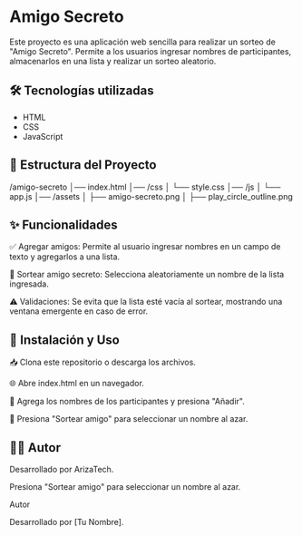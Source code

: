 # Amigo Secreto

Este proyecto es una aplicación web sencilla para realizar un sorteo de "Amigo Secreto". 
Permite a los usuarios ingresar nombres de participantes, almacenarlos en una lista y realizar un sorteo aleatorio.

## 🛠 Tecnologías utilizadas

* HTML
* CSS
* JavaScript

## 📁 Estructura del Proyecto

/amigo-secreto
│── index.html
│── /css
│   └── style.css
│── /js
│   └── app.js
│── /assets
│   ├── amigo-secreto.png
│   ├── play_circle_outline.png

## ✨ Funcionalidades

✅ Agregar amigos: Permite al usuario ingresar nombres en un campo de texto y agregarlos a una lista.

🎲 Sortear amigo secreto: Selecciona aleatoriamente un nombre de la lista ingresada.

⚠️ Validaciones: Se evita que la lista esté vacía al sortear, mostrando una ventana emergente en caso de error.

## 🚀 Instalación y Uso

📥 Clona este repositorio o descarga los archivos.

🌐 Abre index.html en un navegador.

📝 Agrega los nombres de los participantes y presiona "Añadir".

🎉 Presiona "Sortear amigo" para seleccionar un nombre al azar.

## 👨‍💻 Autor

Desarrollado por ArizaTech.


Presiona "Sortear amigo" para seleccionar un nombre al azar.

Autor

Desarrollado por [Tu Nombre].
